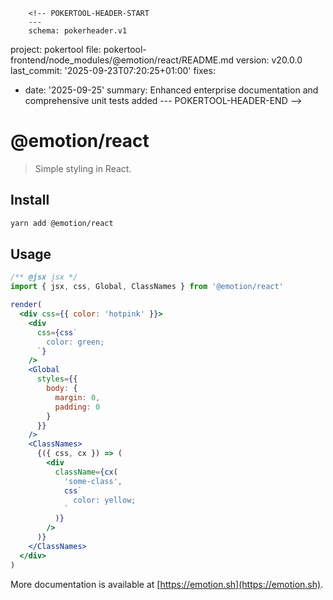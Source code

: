         <!-- POKERTOOL-HEADER-START
        ---
        schema: pokerheader.v1
project: pokertool
file: pokertool-frontend/node_modules/@emotion/react/README.md
version: v20.0.0
last_commit: '2025-09-23T07:20:25+01:00'
fixes:
- date: '2025-09-25'
  summary: Enhanced enterprise documentation and comprehensive unit tests added
        ---
        POKERTOOL-HEADER-END -->
# @emotion/react

> Simple styling in React.

## Install

```bash
yarn add @emotion/react
```

## Usage

```jsx
/** @jsx jsx */
import { jsx, css, Global, ClassNames } from '@emotion/react'

render(
  <div css={{ color: 'hotpink' }}>
    <div
      css={css`
        color: green;
      `}
    />
    <Global
      styles={{
        body: {
          margin: 0,
          padding: 0
        }
      }}
    />
    <ClassNames>
      {({ css, cx }) => (
        <div
          className={cx(
            'some-class',
            css`
              color: yellow;
            `
          )}
        />
      )}
    </ClassNames>
  </div>
)
```

More documentation is available at [https://emotion.sh](https://emotion.sh).
